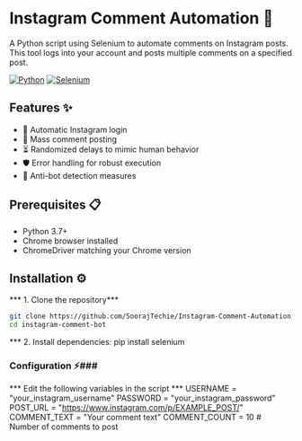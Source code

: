 # Instagram Comment Automation 🤖

A Python script using Selenium to automate comments on Instagram posts. This tool logs into your account and posts multiple comments on a specified post.

[![Python](https://img.shields.io/badge/Python-3.7%2B-blue)](https://www.python.org/)
[![Selenium](https://img.shields.io/badge/Selenium-4.0%2B-orange)](https://www.selenium.dev/)

## Features ✨
- 🔐 Automatic Instagram login
- 💬 Mass comment posting
- ⏳ Randomized delays to mimic human behavior
- 🛡️ Error handling for robust execution
- 🚫 Anti-bot detection measures

## Prerequisites 📋
- Python 3.7+
- Chrome browser installed
- ChromeDriver matching your Chrome version

## Installation ⚙️

*** 1. Clone the repository***
```bash
git clone https://github.com/SoorajTechie/Instagram-Comment-Automation.git
cd instagram-comment-bot
```
*** 2. Install dependencies:
   pip install selenium


### Configuration ⚡###
*** Edit the following variables in the script ***
USERNAME = "your_instagram_username"
PASSWORD = "your_instagram_password"
POST_URL = "https://www.instagram.com/p/EXAMPLE_POST/"  
COMMENT_TEXT = "Your comment text"
COMMENT_COUNT = 10  # Number of comments to post
